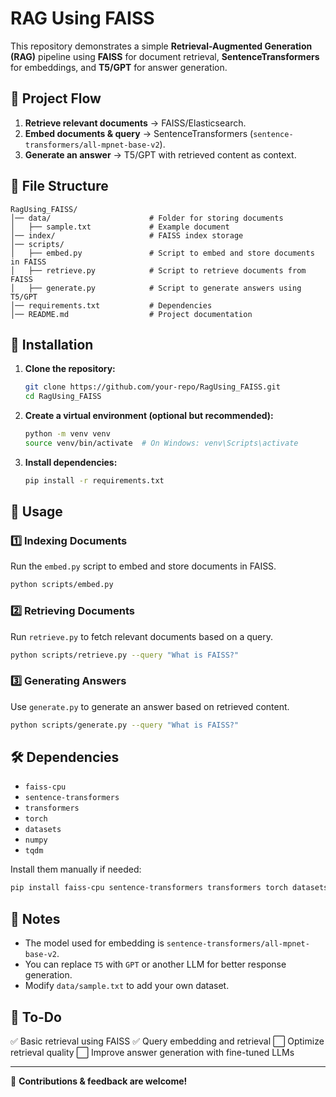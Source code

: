 # RAG Using FAISS

This repository demonstrates a simple **Retrieval-Augmented Generation (RAG)** pipeline using **FAISS** for document retrieval, **SentenceTransformers** for embeddings, and **T5/GPT** for answer generation.

## 📌 Project Flow
1. **Retrieve relevant documents** → FAISS/Elasticsearch.
2. **Embed documents & query** → SentenceTransformers (`sentence-transformers/all-mpnet-base-v2`).
3. **Generate an answer** → T5/GPT with retrieved content as context.

## 📁 File Structure
```
RagUsing_FAISS/
│── data/                      # Folder for storing documents
│   ├── sample.txt             # Example document
│── index/                     # FAISS index storage
│── scripts/
│   ├── embed.py               # Script to embed and store documents in FAISS
│   ├── retrieve.py            # Script to retrieve documents from FAISS
│   ├── generate.py            # Script to generate answers using T5/GPT
│── requirements.txt           # Dependencies
│── README.md                  # Project documentation
```

## 🚀 Installation
1. **Clone the repository:**
   ```sh
   git clone https://github.com/your-repo/RagUsing_FAISS.git
   cd RagUsing_FAISS
   ```

2. **Create a virtual environment (optional but recommended):**
   ```sh
   python -m venv venv
   source venv/bin/activate  # On Windows: venv\Scripts\activate
   ```

3. **Install dependencies:**
   ```sh
   pip install -r requirements.txt
   ```

## 🔧 Usage
### 1️⃣ **Indexing Documents**
Run the `embed.py` script to embed and store documents in FAISS.
```sh
python scripts/embed.py
```

### 2️⃣ **Retrieving Documents**
Run `retrieve.py` to fetch relevant documents based on a query.
```sh
python scripts/retrieve.py --query "What is FAISS?"
```

### 3️⃣ **Generating Answers**
Use `generate.py` to generate an answer based on retrieved content.
```sh
python scripts/generate.py --query "What is FAISS?"
```

## 🛠 Dependencies
- `faiss-cpu`
- `sentence-transformers`
- `transformers`
- `torch`
- `datasets`
- `numpy`
- `tqdm`

Install them manually if needed:
```sh
pip install faiss-cpu sentence-transformers transformers torch datasets numpy tqdm
```

## 📝 Notes
- The model used for embedding is `sentence-transformers/all-mpnet-base-v2`.
- You can replace `T5` with `GPT` or another LLM for better response generation.
- Modify `data/sample.txt` to add your own dataset.

## 📌 To-Do
✅ Basic retrieval using FAISS
✅ Query embedding and retrieval
⬜️ Optimize retrieval quality
⬜️ Improve answer generation with fine-tuned LLMs

---
🚀 **Contributions & feedback are welcome!**


